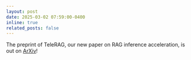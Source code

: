 ```yaml
---
layout: post
date: 2025-03-02 07:59:00-0400
inline: true
related_posts: false
---
```


The preprint of TeleRAG, our new paper on RAG inference acceleration, is out on [ArXiv](https://arxiv.org/abs/2502.20969)!